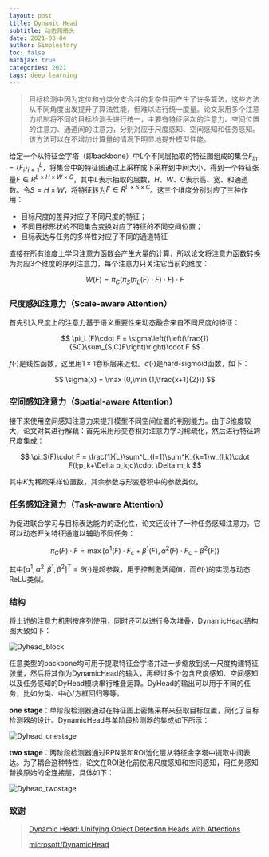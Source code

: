 ```yaml
---
layout: post
title: Dynamic Head
subtitle: 动态网络头
date: 2021-08-04
author: Simplestory
toc: false
mathjax: true
categories: 2021
tags: deep learning
---
```


> 目标检测中因为定位和分类分支合并的复杂性而产生了许多算法，这些方法从不同角度出发提升了算法性能，但难以进行统一度量。论文采用多个注意力机制将不同的目标检测头进行统一，主要有特征层次的注意力、空间位置的注意力、通道间的注意力，分别对应于尺度感知、空间感知和任务感知。该方法可以在不增加计算量的情况下明显地提升模型性能。

给定一个从特征金字塔（即backbone）中$L$个不同层抽取的特征图组成的集合$F_{in} = \lbrace F_i\rbrace^L_{i=1}$，将集合中的特征图通过上采样或下采样到中间大小，得到一个特征张量$F\in R^{L\times H\times W\times C}$，其中$L$表示抽取的层数，$H$、$W$、$C$表示高、宽、和通道数。令$S=H\times W$，将特征转为$F\in R^{L\times S\times C}$。这三个维度分别对应了三种作用：

- 目标尺度的差异对应了不同尺度的特征；
- 不同目标形状的不同集合变换对应了特征的不同空间位置；
- 目标表达与任务的多样性对应了不同的通道特征

直接在所有维度上学习注意力函数会产生大量的计算，所以论文将注意力函数转换为对应3个维度的序列注意力，每个注意力只关注它当前的维度：

$$
W(F) = \pi_C(\pi_S(\pi_L(F)\cdot F)\cdot F)\cdot F
$$

### 尺度感知注意力（Scale-aware Attention）

首先引入尺度上的注意力基于语义重要性来动态融合来自不同尺度的特征：

$$
\pi_L(F)\cdot F = \sigma\left(f\left(\frac{1}{SC}\sum_{S,C}F\right)\right)\cdot F
$$

$f(\cdot)$是线性函数，这里用$1\times 1$卷积层来近似。$\sigma(\cdot)$是hard-sigmoid函数，如下：

$$
\sigma(x) = \max (0,\min (1,\frac{x+1}{2}))
$$

### 空间感知注意力（Spatial-aware Attention）

接下来使用空间感知注意力来提升模型不同空间位置的判别能力。由于$S$维度较大，论文对其进行解藕：首先采用形变卷积对注意力学习稀疏化，然后进行特征跨尺度集成：

$$
\pi_S(F)\cdot F = \frac{1}{L}\sum^L_{l=1}\sum^K_{k=1}w_{l,k}\cdot F(l;p_k+\Delta p_k;c)\cdot \Delta m_k
$$

其中$K$为稀疏采样位置数，其余参数与形变卷积中的参数类似。

### 任务感知注意力（Task-aware Attention）

为促进联合学习与目标表达能力的泛化性，论文还设计了一种任务感知注意力。它可以动态开关特征通道以辅助不同任务：

$$
\pi_C(F)\cdot F = \max(\alpha^1(F)\cdot F_c+\beta^1(F),\alpha^2(F)\cdot F_c+\beta^2(F))
$$

其中$[\alpha^1,\alpha^2,\beta^1,\beta^2]^T = \theta(\cdot)$是超参数，用于控制激活阈值，而$\theta(\cdot)$的实现与动态ReLU类似。

### 结构

将上述的注意力机制按序列使用，同时还可以进行多次堆叠，DynamicHead结构图大致如下：

![](https://simplestory-blog-img.oss-cn-guangzhou.aliyuncs.com/in_posts/20210804/Dyhead_block.png "Dyhead_block")

任意类型的backbone均可用于提取特征金字塔并进一步缩放到统一尺度构建特征张量，然后将其作为DynamicHead的输入，再经过多个包含尺度感知、空间感知以及任务感知的DyHead模块串行堆叠运算。DyHead的输出可以用于不同的任务，比如分类、中心/方框回归等等。

**one stage**：单阶段检测器通过在特征图上密集采样来获取目标位置，简化了目标检测器的设计。DynamicHead与单阶段检测器的集成如下所示：

![](https://simplestory-blog-img.oss-cn-guangzhou.aliyuncs.com/in_posts/20210804/Dyhead_onestage.png "Dyhead_onestage")

**two stage**：两阶段检测器通过RPN层和ROI池化层从特征金字塔中提取中间表达。为了耦合这种特性，论文在ROI池化前使用尺度感知和空间感知，用任务感知替换原始的全连接层，具体如下：

![](https://simplestory-blog-img.oss-cn-guangzhou.aliyuncs.com/in_posts/20210804/Dyhead_twostage.png "Dyhead_twostage")


### 致谢

> [Dynamic Head: Unifying Object Detection Heads with Attentions](https://arxiv.org/pdf/2106.08322)
> 
> [microsoft/DynamicHead](https://github.com/microsoft/DynamicHead)